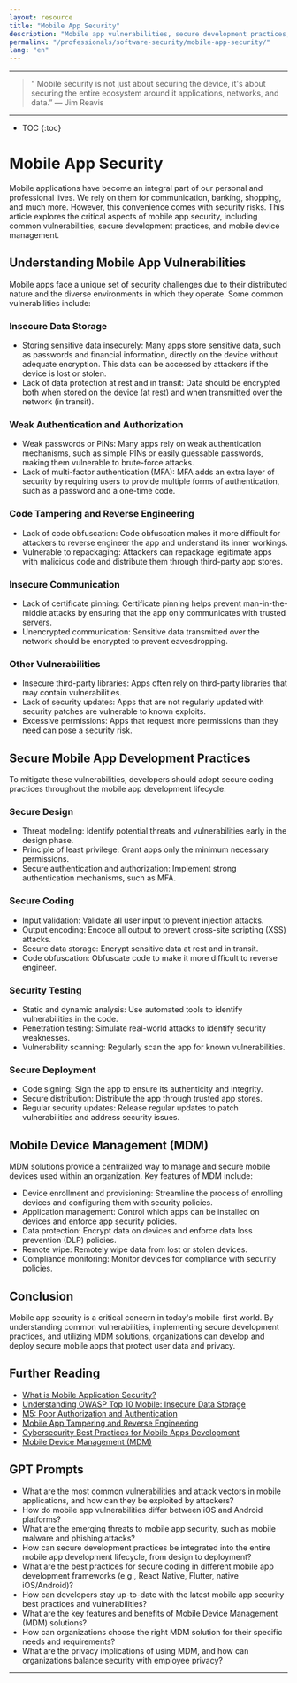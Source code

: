 ```yaml
---
layout: resource
title: "Mobile App Security"
description: "Mobile app vulnerabilities, secure development practices, and mobile device management."
permalink: "/professionals/software-security/mobile-app-security/"
lang: "en"
---
```


----
> “ Mobile security is not just about securing the device, it's about securing the entire ecosystem around it applications, networks, and data.” — Jim Reavis

----




* TOC
{:toc}

# Mobile App Security

Mobile applications have become an integral part of our personal and professional lives. We rely on them for communication, banking, shopping, and much more. However, this convenience comes with security risks. This article explores the critical aspects of mobile app security, including common vulnerabilities, secure development practices, and mobile device management.

## Understanding Mobile App Vulnerabilities

Mobile apps face a unique set of security challenges due to their distributed nature and the diverse environments in which they operate. Some common vulnerabilities include:

### Insecure Data Storage

- Storing sensitive data insecurely: Many apps store sensitive data, such as passwords and financial information, directly on the device without adequate encryption. This data can be accessed by attackers if the device is lost or stolen.
- Lack of data protection at rest and in transit:  Data should be encrypted both when stored on the device (at rest) and when transmitted over the network (in transit).

### Weak Authentication and Authorization

- Weak passwords or PINs:  Many apps rely on weak authentication mechanisms, such as simple PINs or easily guessable passwords, making them vulnerable to brute-force attacks.
- Lack of multi-factor authentication (MFA): MFA adds an extra layer of security by requiring users to provide multiple forms of authentication, such as a password and a one-time code.

### Code Tampering and Reverse Engineering

- Lack of code obfuscation: Code obfuscation makes it more difficult for attackers to reverse engineer the app and understand its inner workings.
- Vulnerable to repackaging: Attackers can repackage legitimate apps with malicious code and distribute them through third-party app stores.

### Insecure Communication

- Lack of certificate pinning: Certificate pinning helps prevent man-in-the-middle attacks by ensuring that the app only communicates with trusted servers.
- Unencrypted communication:  Sensitive data transmitted over the network should be encrypted to prevent eavesdropping.

### Other Vulnerabilities

- Insecure third-party libraries: Apps often rely on third-party libraries that may contain vulnerabilities.
- Lack of security updates:  Apps that are not regularly updated with security patches are vulnerable to known exploits.
- Excessive permissions: Apps that request more permissions than they need can pose a security risk.


## Secure Mobile App Development Practices

To mitigate these vulnerabilities, developers should adopt secure coding practices throughout the mobile app development lifecycle:

### Secure Design

- Threat modeling: Identify potential threats and vulnerabilities early in the design phase.
- Principle of least privilege: Grant apps only the minimum necessary permissions.
- Secure authentication and authorization: Implement strong authentication mechanisms, such as MFA.

### Secure Coding

- Input validation: Validate all user input to prevent injection attacks.
- Output encoding: Encode all output to prevent cross-site scripting (XSS) attacks.
- Secure data storage: Encrypt sensitive data at rest and in transit.
- Code obfuscation: Obfuscate code to make it more difficult to reverse engineer.

### Security Testing

- Static and dynamic analysis: Use automated tools to identify vulnerabilities in the code.
- Penetration testing: Simulate real-world attacks to identify security weaknesses.
- Vulnerability scanning: Regularly scan the app for known vulnerabilities.

### Secure Deployment

- Code signing: Sign the app to ensure its authenticity and integrity.
- Secure distribution: Distribute the app through trusted app stores.
- Regular security updates: Release regular updates to patch vulnerabilities and address security issues.


## Mobile Device Management (MDM)

MDM solutions provide a centralized way to manage and secure mobile devices used within an organization. Key features of MDM include:

- Device enrollment and provisioning:  Streamline the process of enrolling devices and configuring them with security policies.
- Application management: Control which apps can be installed on devices and enforce app security policies.
- Data protection:  Encrypt data on devices and enforce data loss prevention (DLP) policies.
- Remote wipe:  Remotely wipe data from lost or stolen devices.
- Compliance monitoring:  Monitor devices for compliance with security policies.


## Conclusion

Mobile app security is a critical concern in today's mobile-first world. By understanding common vulnerabilities, implementing secure development practices, and utilizing MDM solutions, organizations can develop and deploy secure mobile apps that protect user data and privacy.


## Further Reading

- [What is Mobile Application Security?](https://www.geeksforgeeks.org/what-is-mobile-application-security/)
-  [Understanding OWASP Top 10 Mobile: Insecure Data Storage](https://www.appknox.com/blogunderstanding-owasp-top-10-mobile-insecure-data-storage)
- [M5: Poor Authorization and Authentication](https://owasp.org/www-project-mobile-top-10/2014-risksm5-poor-authorization-and-authentication)
- [Mobile App Tampering and Reverse Engineering](https://chatgpt.com/c/677cd65c-d804-8004-9acb-ca6b5f13e4f7)
- [Cybersecurity Best Practices for Mobile Apps Development](https://www.technource.com/blog/cybersecurity-best-practices-for-mobile-apps-development/)
- [Mobile Device Management (MDM)](https://www.fortinet.com/resources/cyberglossary/mobile-device-management)

## GPT Prompts 

- What are the most common vulnerabilities and attack vectors in mobile applications, and how can they be exploited by attackers?
- How do mobile app vulnerabilities differ between iOS and Android platforms?
- What are the emerging threats to mobile app security, such as mobile malware and phishing attacks?
- How can secure development practices be integrated into the entire mobile app development lifecycle, from design to deployment?
- What are the best practices for secure coding in different mobile app development frameworks (e.g., React Native, Flutter, native iOS/Android)?
- How can developers stay up-to-date with the latest mobile app security best practices and vulnerabilities?
- What are the key features and benefits of Mobile Device Management (MDM) solutions?
- How can organizations choose the right MDM solution for their specific needs and requirements?
- What are the privacy implications of using MDM, and how can organizations balance security with employee privacy?

----